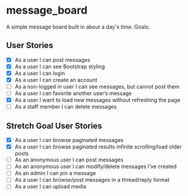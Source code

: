 # message_board

A simple message board built in about a day's time.  Goals:

## User Stories

- [x] As a user I can post messages
- [x] As a user I can see Bootstrap styling
- [x] As a user I can login
- [x] As a user I can create an account
- [ ] As a non-logged in user I can see messages, but cannot post them
- [ ] As a user I can favorite another user’s message
- [x] As a user I want to load new messages without refreshing the page
- [ ] As a staff member I can delete messages

## Stretch Goal User Stories

- [x] As a user I can browse paginated messages
- [x] As a user I can browse paginated results infinite scrolling/load older posts
- [ ] As an anonymous user I can post messages
- [ ] As an anonymous user I can modify/delete messages I’ve created
- [ ] As an admin I can pin a message
- [ ] As a user I can browse/post messages in a thread/reply format
- [ ] As a user I can upload media
